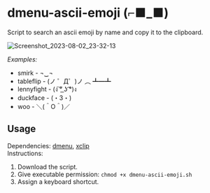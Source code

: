 # dmenu-ascii-emoji (⌐■_■)

Script to search an ascii emoji by name and copy it to the clipboard.   

![Screenshot_2023-08-02_23-32-13](https://github.com/socopoko/dmenu-ascii-emoji/assets/59167401/d663288c-8aae-4e11-a432-7eb514a69723)

_Examples:_    
- smirk - ¬‿¬   
- tableflip - (ノ ゜Д゜)ノ ︵ ┻━┻  
- lennyfight - (ง ͠° ͟ʖ ͡°)ง
- duckface - (・3・)
- woo - ＼(＾O＾)／

## Usage

Dependencies: [dmenu](https://tools.suckless.org/dmenu/), [xclip](https://github.com/astrand/xclip)  
Instructions:  
  1. Download the script.
  2. Give executable permission: `chmod +x dmenu-ascii-emoji.sh`
  3. Assign a keyboard shortcut.
